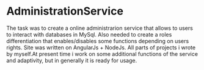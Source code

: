 # AdministrationService
The task was to create a online administrarion service that allows to users to interact with databases in MySql. Also needed to create a roles differentiation that enables/disables some functions depending on users rights. Site was written on AngularJs + NodeJs. All parts of projects i wrote by myself.At present time i work on some additional functions of the service and adaptivity, but in generally it is ready for usage.  
